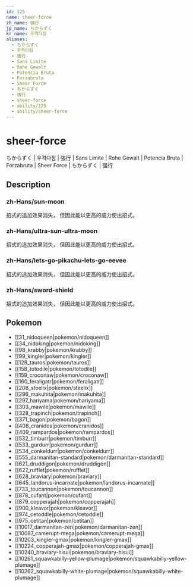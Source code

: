 ```yaml
---
id: 125
name: sheer-force
zh_name: 强行
jp_name: ちからずく
kr_name: 우격다짐
aliases:
  - ちからずく
  - 우격다짐
  - 強行
  - Sans Limite
  - Rohe Gewalt
  - Potencia Bruta
  - Forzabruta
  - Sheer Force
  - ちからずく
  - 强行
  - sheer-force
  - ability/125
  - ability/sheer-force
---
```

# sheer-force

ちからずく | 우격다짐 | 強行 | Sans Limite | Rohe Gewalt | Potencia Bruta | Forzabruta | Sheer Force | ちからずく | 强行

## Description

### zh-Hans/sun-moon

招式的追加效果消失，
但因此能以更高的威力使出招式。

### zh-Hans/ultra-sun-ultra-moon

招式的追加效果消失，
但因此能以更高的威力使出招式。

### zh-Hans/lets-go-pikachu-lets-go-eevee

招式的追加效果消失，
但因此能以更高的威力使出招式。

### zh-Hans/sword-shield

招式的追加效果消失，
但因此能以更高的威力使出招式。

## Pokemon

- [[31_nidoqueen|pokemon/nidoqueen]]
- [[34_nidoking|pokemon/nidoking]]
- [[98_krabby|pokemon/krabby]]
- [[99_kingler|pokemon/kingler]]
- [[128_tauros|pokemon/tauros]]
- [[158_totodile|pokemon/totodile]]
- [[159_croconaw|pokemon/croconaw]]
- [[160_feraligatr|pokemon/feraligatr]]
- [[208_steelix|pokemon/steelix]]
- [[296_makuhita|pokemon/makuhita]]
- [[297_hariyama|pokemon/hariyama]]
- [[303_mawile|pokemon/mawile]]
- [[328_trapinch|pokemon/trapinch]]
- [[371_bagon|pokemon/bagon]]
- [[408_cranidos|pokemon/cranidos]]
- [[409_rampardos|pokemon/rampardos]]
- [[532_timburr|pokemon/timburr]]
- [[533_gurdurr|pokemon/gurdurr]]
- [[534_conkeldurr|pokemon/conkeldurr]]
- [[555_darmanitan-standard|pokemon/darmanitan-standard]]
- [[621_druddigon|pokemon/druddigon]]
- [[627_rufflet|pokemon/rufflet]]
- [[628_braviary|pokemon/braviary]]
- [[645_landorus-incarnate|pokemon/landorus-incarnate]]
- [[733_toucannon|pokemon/toucannon]]
- [[878_cufant|pokemon/cufant]]
- [[879_copperajah|pokemon/copperajah]]
- [[900_kleavor|pokemon/kleavor]]
- [[974_cetoddle|pokemon/cetoddle]]
- [[975_cetitan|pokemon/cetitan]]
- [[10017_darmanitan-zen|pokemon/darmanitan-zen]]
- [[10087_camerupt-mega|pokemon/camerupt-mega]]
- [[10203_kingler-gmax|pokemon/kingler-gmax]]
- [[10224_copperajah-gmax|pokemon/copperajah-gmax]]
- [[10240_braviary-hisui|pokemon/braviary-hisui]]
- [[10261_squawkabilly-yellow-plumage|pokemon/squawkabilly-yellow-plumage]]
- [[10262_squawkabilly-white-plumage|pokemon/squawkabilly-white-plumage]]

